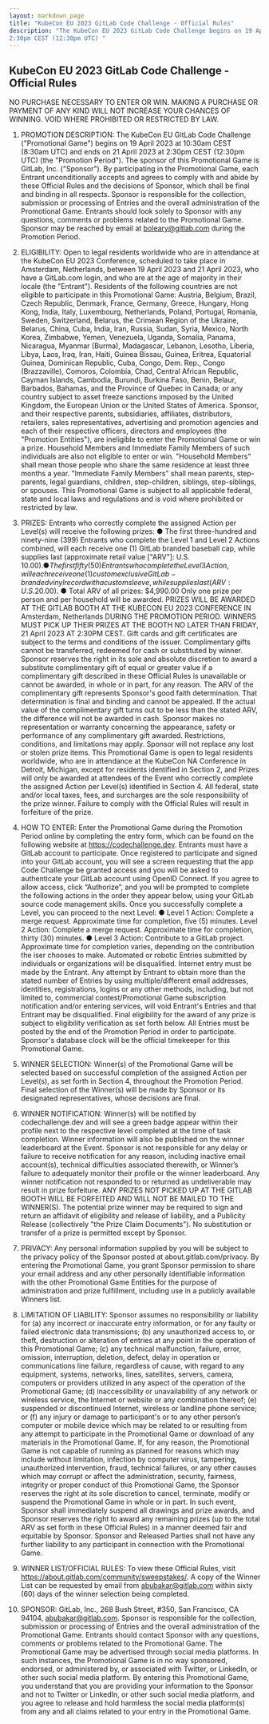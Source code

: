 ```yaml
---
layout: markdown_page
title: "KubeCon EU 2023 GitLab Code Challenge - Official Rules"
description: "The KubeCon EU 2023 GitLab Code Challenge begins on 19 April 2023 at 10:30am CEST (8:30am UTC) and ends on 21 April 2023 at
2:30pm CEST (12:30pm UTC) "
---
```


## KubeCon EU 2023 GitLab Code Challenge - Official Rules

NO PURCHASE NECESSARY TO ENTER OR WIN. MAKING A PURCHASE OR PAYMENT OF ANY
KIND WILL NOT INCREASE YOUR CHANCES OF WINNING. VOID WHERE PROHIBITED OR
RESTRICTED BY LAW.

1. PROMOTION DESCRIPTION: The KubeCon EU GitLab Code Challenge ("Promotional Game")
begins on 19 April 2023 at 10:30am CEST (8:30am UTC) and ends on 21 April 2023 at
2:30pm CEST (12:30pm UTC) (the "Promotion Period").
The sponsor of this Promotional Game is GitLab, Inc. ("Sponsor"). By participating in the
Promotional Game, each Entrant unconditionally accepts and agrees to comply with and abide by
these Official Rules and the decisions of Sponsor, which shall be final and binding in all respects.
Sponsor is responsible for the collection, submission or processing of Entries and the overall
administration of the Promotional Game. Entrants should look solely to Sponsor with any
questions, comments or problems related to the Promotional Game. Sponsor may be reached by
email at boleary@gitlab.com during the Promotion Period.

2. ELIGIBILITY: Open to legal residents worldwide who are in attendance at the KubeCon EU
2023 Conference, scheduled to take place in Amsterdam, Netherlands, between 19 April 2023
and 21 April 2023, who have a GitLab.com login, and who are at the age of majority in their
locale (the "Entrant"). Residents of the following countries are not eligible to participate in this
Promotional Game: Austria, Belgium, Brazil, Czech Republic, Denmark, France, Germany, Greece,
Hungary, Hong Kong, India, Italy, Luxembourg, Netherlands, Poland, Portugal, Romania, Sweden,
Switzerland, Belarus, the Crimean Region of the Ukraine, Belarus, China, Cuba, India, Iran, Russia,
Sudan, Syria, Mexico, North Korea, Zimbabwe, Yemen, Venezuela, Uganda, Somalia, Panama,
Nicaragua, Myanmar (Burma), Madagascar, Lebanon, Lesotho, Liberia, Libya, Laos, Iraq, Iran, Haiti,
Guinea Bissau, Guinea, Eritrea, Equatorial Guinea, Dominican Republic, Cuba, Congo, Dem. Rep.,
Congo (Brazzaville), Comoros, Colombia, Chad, Central African Republic, Cayman Islands,
Cambodia, Burundi, Burkina Faso, Benin, Belaur, Barbados, Bahamas, and the Province of
Quebec in Canada; or any country subject to asset freeze sanctions imposed by the United
Kingdom, the European Union or the United States of America. Sponsor, and their respective
parents, subsidiaries, affiliates, distributors, retailers, sales representatives, advertising and
promotion agencies and each of their respective officers, directors and employees (the
"Promotion Entities"), are ineligible to enter the Promotional Game or win a prize. Household
Members and Immediate Family Members of such individuals are also not eligible to enter or win.
"Household Members" shall mean those people who share the same residence at least three
months a year. "Immediate Family Members" shall mean parents, step-parents, legal guardians,
children, step-children, siblings, step-siblings, or spouses. This Promotional Game is subject to all
applicable federal, state and local laws and regulations and is void where prohibited or restricted
by law.

3. PRIZES: Entrants who correctly complete the assigned Action per Level(s) will receive the
following prizes:
● The first three-hundred and ninety-nine (399) Entrants who complete the Level 1 and
Level 2 Actions combined, will each receive one (1) GitLab branded baseball cap, while
supplies last (approximate retail value ["ARV"]: U.S. $10.00).
● The first fifty (50) Entrants who complete the Level 3 Action, will each receive one (1)
custom exclusive GitLab-branded vinyl record with a custom sleeve, while supplies last
(ARV: U.S.$20.00).
● Total ARV of all prizes: $4,990.00
Only one prize per person and per household will be awarded. PRIZES WILL BE AWARDED AT
THE GITLAB BOOTH AT THE KUBECON EU 2023 CONFERENCE IN Amsterdam, Netherlands
DURING THE PROMOTION PERIOD. WINNERS MUST PICK UP THEIR PRIZES AT THE BOOTH
NO LATER THAN FRIDAY, 21 April 2023 AT 2:30PM CEST. Gift cards and gift certificates
are subject to the terms and conditions of the issuer. Complimentary gifts cannot be transferred,
redeemed for cash or substituted by winner. Sponsor reserves the right in its sole and absolute
discretion to award a substitute complimentary gift of equal or greater value if a complimentary
gift described in these Official Rules is unavailable or cannot be awarded, in whole or in part, for
any reason. The ARV of the complimentary gift represents Sponsor's good faith determination.
That determination is final and binding and cannot be appealed. If the actual value of the
complimentary gift turns out to be less than the stated ARV, the difference will not be awarded in
cash. Sponsor makes no representation or warranty concerning the appearance, safety or
performance of any complimentary gift awarded. Restrictions, conditions, and limitations may
apply. Sponsor will not replace any lost or stolen prize items.
This Promotional Game is open to legal residents worldwide, who are in attendance at the
KubeCon NA Conference in Detroit, Michigan, except for residents identified in Section 2, and
Prizes will only be awarded at attendees of the Event who correctly complete the assigned
Action per Level(s) identified in Section 4. All federal, state and/or local taxes, fees, and
surcharges are the sole responsibility of the prize winner. Failure to comply with the Official Rules
will result in forfeiture of the prize.

4. HOW TO ENTER: Enter the Promotional Game during the Promotion Period online by
completing the entry form, which can be found on the following website at
https://codechallenge.dev. Entrants must have a GitLab account to participate. Once registered to
participate and signed into your GitLab account, you will see a screen requesting that the app
Code Challenge be granted access and you will be asked to authenticate your GitLab account
using OpenID Connect. If you agree to allow access, click “Authorize”, and you will be prompted
to complete the following actions in the order they appear below, using your GitLab source code
management skills. Once you successfully complete a Level, you can proceed to the next Level:
● Level 1 Action: Complete a merge request. Approximate time for completion, five
(5) minutes.
Level 2 Action: Complete a merge request. Approximate time for completion, thirty (30)
minutes.
● Level 3 Action: Contribute to a GitLab project. Approximate time for
completion varies, depending on the contribution the iser chooses to make.
Automated or robotic Entries submitted by individuals or organizations will be disqualified.
Internet entry must be made by the Entrant. Any attempt by Entrant to obtain more than the
stated number of Entries by using multiple/different email addresses, identities, registrations,
logins or any other methods, including, but not limited to, commercial contest/Promotional Game
subscription notification and/or entering services, will void Entrant's Entries and that Entrant may
be disqualified. Final eligibility for the award of any prize is subject to eligibility verification as set
forth below. All Entries must be posted by the end of the Promotion Period in order to participate.
Sponsor's database clock will be the official timekeeper for this Promotional Game.

5. WINNER SELECTION: Winner(s) of the Promotional Game will be selected based on successful
completion of the assigned Action per Level(s), as set forth in Section 4, throughout the
Promotion Period. Final selection of the Winner(s) will be made by Sponsor or its designated
representatives, whose decisions are final.

6. WINNER NOTIFICATION: Winner(s) will be notified by codechallenge.dev and will see a green
badge appear within their profile next to the respective level completed at the time of task
completion. Winner information will also be published on the winner leaderboard at the Event.
Sponsor is not responsible for any delay or failure to receive notification for any reason, including
inactive email account(s), technical difficulties associated therewith, or Winner’s failure to
adequately monitor their profile or the winner leaderboard.
Any winner notification not responded to or returned as undeliverable may result in prize
forfeiture. ANY PRIZES NOT PICKED UP AT THE GITLAB BOOTH WILL BE FORFEITED AND
WILL NOT BE MAILED TO THE WINNER(S). The potential prize winner may be required to sign
and return an affidavit of eligibility and release of liability, and a Publicity Release (collectively "the
Prize Claim Documents"). No substitution or transfer of a prize is permitted except by Sponsor.

7. PRIVACY: Any personal information supplied by you will be subject to the privacy policy of the
Sponsor posted at about.gitlab.com/privacy. By entering the Promotional Game, you grant
Sponsor permission to share your email address and any other personally identifiable information
with the other Promotional Game Entities for the purpose of administration and prize fulfillment,
including use in a publicly available Winners list.

8. LIMITATION OF LIABILITY: Sponsor assumes no responsibility or liability for (a) any incorrect or
inaccurate entry information, or for any faulty or failed electronic data transmissions; (b) any
unauthorized access to, or theft, destruction or alteration of entries at any point in the operation
of this Promotional Game; (c) any technical malfunction, failure, error, omission, interruption,
deletion, defect, delay in operation or communications line failure, regardless of cause, with
regard to any equipment, systems, networks, lines, satellites, servers, camera, computers or
providers utilized in any aspect of the operation of the Promotional Game; (d) inaccessibility or
unavailability of any network or wireless service, the Internet or website or any combination
thereof; (e) suspended or discontinued Internet, wireless or landline phone service; or (f) any
injury or damage to participant's or to any other person’s computer or mobile device which may
be related to or resulting from any attempt to participate in the Promotional Game or download of
any materials in the Promotional Game.
If, for any reason, the Promotional Game is not capable of running as planned for reasons which
may include without limitation, infection by computer virus, tampering, unauthorized intervention,
fraud, technical failures, or any other causes which may corrupt or affect the administration,
security, fairness, integrity or proper conduct of this Promotional Game, the Sponsor reserves the
right at its sole discretion to cancel, terminate, modify or suspend the Promotional Game in whole
or in part. In such event, Sponsor shall immediately suspend all drawings and prize awards, and
Sponsor reserves the right to award any remaining prizes (up to the total ARV as set forth in
these Official Rules) in a manner deemed fair and equitable by Sponsor. Sponsor and Released
Parties shall not have any further liability to any participant in connection with the Promotional
Game.

9. WINNER LIST/OFFICIAL RULES: To view these Official Rules, visit
https://about.gitlab.com/community/sweepstakes/. A copy of the Winner List can be requested by
email from abubakar@gitlab.com within sixty (60) days of the winner selection being completed.

10. SPONSOR: GitLab, Inc., 268 Bush Street, #350, San Francisco, CA 94104, abubakar@gitlab.com.
Sponsor is responsible for the collection, submission or processing of Entries and the overall
administration of the Promotional Game. Entrants should contact Sponsor with any questions,
comments or problems related to the Promotional Game. The Promotional Game may be
advertised through social media platforms. In such instances, the Promotional Game is in no way
sponsored, endorsed, or administered by, or associated with Twitter, or LinkedIn, or other such
social media platform. By entering this Promotional Game, you understand that you are providing
your information to the Sponsor and not to Twitter or LinkedIn, or other such social media
platform, and you agree to release and hold harmless the social media platform(s) from any and
all claims related to your entry in the Promotional Game.
